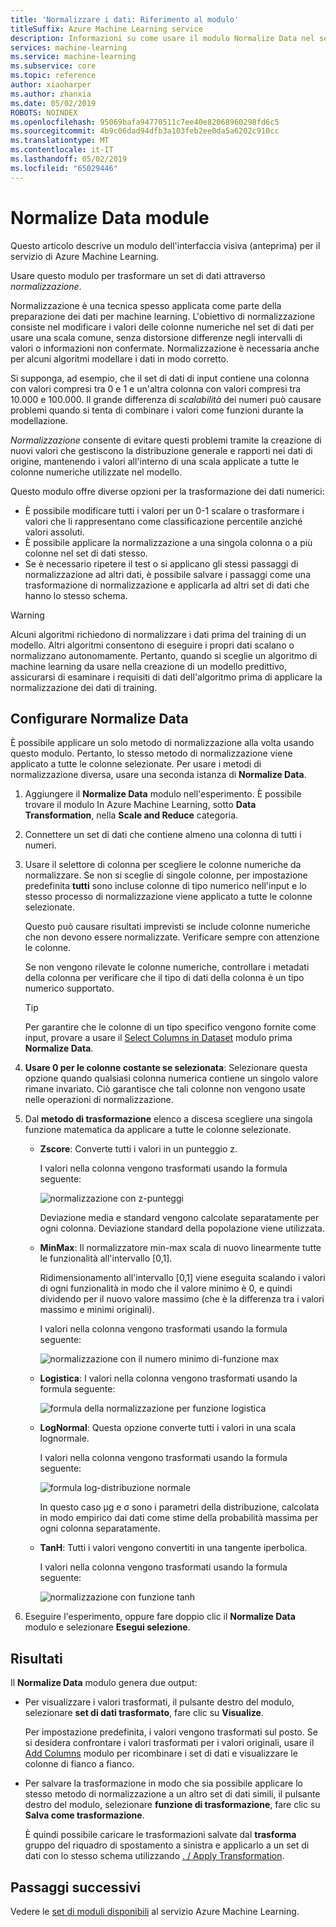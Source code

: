 ```yaml
---
title: 'Normalizzare i dati: Riferimento al modulo'
titleSuffix: Azure Machine Learning service
description: Informazioni su come usare il modulo Normalize Data nel servizio Azure Machine Learning per trasformare un set di dati attraverso *normalizzazione*...
services: machine-learning
ms.service: machine-learning
ms.subservice: core
ms.topic: reference
author: xiaoharper
ms.author: zhanxia
ms.date: 05/02/2019
ROBOTS: NOINDEX
ms.openlocfilehash: 95069bafa94770511c7ee40e82068960298fd6c5
ms.sourcegitcommit: 4b9c06dad94dfb3a103feb2ee0da5a6202c910cc
ms.translationtype: MT
ms.contentlocale: it-IT
ms.lasthandoff: 05/02/2019
ms.locfileid: "65029446"
---
```

# <a name="normalize-data-module"></a>Normalize Data module

Questo articolo descrive un modulo dell'interfaccia visiva (anteprima) per il servizio di Azure Machine Learning.

Usare questo modulo per trasformare un set di dati attraverso *normalizzazione*.

Normalizzazione è una tecnica spesso applicata come parte della preparazione dei dati per machine learning. L'obiettivo di normalizzazione consiste nel modificare i valori delle colonne numeriche nel set di dati per usare una scala comune, senza distorsione differenze negli intervalli di valori o informazioni non confermate. Normalizzazione è necessaria anche per alcuni algoritmi modellare i dati in modo corretto.

Si supponga, ad esempio, che il set di dati di input contiene una colonna con valori compresi tra 0 e 1 e un'altra colonna con valori compresi tra 10.000 e 100.000. Il grande differenza di *scalabilità* dei numeri può causare problemi quando si tenta di combinare i valori come funzioni durante la modellazione.

*Normalizzazione* consente di evitare questi problemi tramite la creazione di nuovi valori che gestiscono la distribuzione generale e rapporti nei dati di origine, mantenendo i valori all'interno di una scala applicate a tutte le colonne numeriche utilizzate nel modello.

Questo modulo offre diverse opzioni per la trasformazione dei dati numerici:

- È possibile modificare tutti i valori per un 0-1 scalare o trasformare i valori che li rappresentano come classificazione percentile anziché valori assoluti.
- È possibile applicare la normalizzazione a una singola colonna o a più colonne nel set di dati stesso.
- Se è necessario ripetere il test o si applicano gli stessi passaggi di normalizzazione ad altri dati, è possibile salvare i passaggi come una trasformazione di normalizzazione e applicarla ad altri set di dati che hanno lo stesso schema.

> [!WARNING]
> Alcuni algoritmi richiedono di normalizzare i dati prima del training di un modello. Altri algoritmi consentono di eseguire i propri dati scalano o normalizzano autonomamente. Pertanto, quando si sceglie un algoritmo di machine learning da usare nella creazione di un modello predittivo, assicurarsi di esaminare i requisiti di dati dell'algoritmo prima di applicare la normalizzazione dei dati di training.

##  <a name="configure-normalize-data"></a>Configurare Normalize Data

È possibile applicare un solo metodo di normalizzazione alla volta usando questo modulo. Pertanto, lo stesso metodo di normalizzazione viene applicato a tutte le colonne selezionate. Per usare i metodi di normalizzazione diversa, usare una seconda istanza di **Normalize Data**.

1. Aggiungere il **Normalize Data** modulo nell'esperimento. È possibile trovare il modulo In Azure Machine Learning, sotto **Data Transformation**, nella **Scale and Reduce** categoria.

2. Connettere un set di dati che contiene almeno una colonna di tutti i numeri.

3. Usare il selettore di colonna per scegliere le colonne numeriche da normalizzare. Se non si sceglie di singole colonne, per impostazione predefinita **tutti** sono incluse colonne di tipo numerico nell'input e lo stesso processo di normalizzazione viene applicato a tutte le colonne selezionate. 

    Questo può causare risultati imprevisti se include colonne numeriche che non devono essere normalizzate. Verificare sempre con attenzione le colonne.

    Se non vengono rilevate le colonne numeriche, controllare i metadati della colonna per verificare che il tipo di dati della colonna è un tipo numerico supportato.

    > [!TIP]
    > Per garantire che le colonne di un tipo specifico vengono fornite come input, provare a usare il [Select Columns in Dataset](./select-columns-in-dataset.md) modulo prima **Normalize Data**.

4. **Usare 0 per le colonne costante se selezionata**:  Selezionare questa opzione quando qualsiasi colonna numerica contiene un singolo valore rimane invariato. Ciò garantisce che tali colonne non vengono usate nelle operazioni di normalizzazione.

5. Dal **metodo di trasformazione** elenco a discesa scegliere una singola funzione matematica da applicare a tutte le colonne selezionate. 
  
    - **Zscore**: Converte tutti i valori in un punteggio z.
    
      I valori nella colonna vengono trasformati usando la formula seguente:  
  
      ![normalizzazione con z&#45;punteggi](media/module/aml-normalization-z-score.png)
  
      Deviazione media e standard vengono calcolate separatamente per ogni colonna. Deviazione standard della popolazione viene utilizzata.
  
    - **MinMax**: Il normalizzatore min-max scala di nuovo linearmente tutte le funzionalità all'intervallo [0,1].
    
      Ridimensionamento all'intervallo [0,1] viene eseguita scalando i valori di ogni funzionalità in modo che il valore minimo è 0, e quindi dividendo per il nuovo valore massimo (che è la differenza tra i valori massimo e minimi originali).
      
      I valori nella colonna vengono trasformati usando la formula seguente:  
  
      ![normalizzazione con il numero minimo di&#45;funzione max](media/module/aml-normalization-minmax.png "AML_normalization minmax")  
  
    - **Logistica**: I valori nella colonna vengono trasformati usando la formula seguente:

      ![formula della normalizzazione per funzione logistica](media/module/aml-normalization-logistic.png "AML_normalization logistica")  
  
    - **LogNormal**: Questa opzione converte tutti i valori in una scala lognormale.
  
      I valori nella colonna vengono trasformati usando la formula seguente:
  
      ![formula log&#45;distribuzione normale](media/module/aml-normalization-lognormal.png "AML_normalization lognormale")
    
      In questo caso μg e σ sono i parametri della distribuzione, calcolata in modo empirico dai dati come stime della probabilità massima per ogni colonna separatamente.  
  
    - **TanH**: Tutti i valori vengono convertiti in una tangente iperbolica.
    
      I valori nella colonna vengono trasformati usando la formula seguente:
    
      ![normalizzazione con funzione tanh](media/module/aml-normalization-tanh.png "AML_normalization tanh")

6. Eseguire l'esperimento, oppure fare doppio clic il **Normalize Data** modulo e selezionare **Esegui selezione**. 

## <a name="results"></a>Risultati

Il **Normalize Data** modulo genera due output:

- Per visualizzare i valori trasformati, il pulsante destro del modulo, selezionare **set di dati trasformato**, fare clic su **Visualize**.

    Per impostazione predefinita, i valori vengono trasformati sul posto. Se si desidera confrontare i valori trasformati per i valori originali, usare il [Add Columns](./add-columns.md) modulo per ricombinare i set di dati e visualizzare le colonne di fianco a fianco.

- Per salvare la trasformazione in modo che sia possibile applicare lo stesso metodo di normalizzazione a un altro set di dati simili, il pulsante destro del modulo, selezionare **funzione di trasformazione**, fare clic su **Salva come trasformazione**.

    È quindi possibile caricare le trasformazioni salvate dal **trasforma** gruppo del riquadro di spostamento a sinistra e applicarlo a un set di dati con lo stesso schema utilizzando [. / Apply Transformation](apply-transformation.md).  


## <a name="next-steps"></a>Passaggi successivi

Vedere le [set di moduli disponibili](module-reference.md) al servizio Azure Machine Learning. 